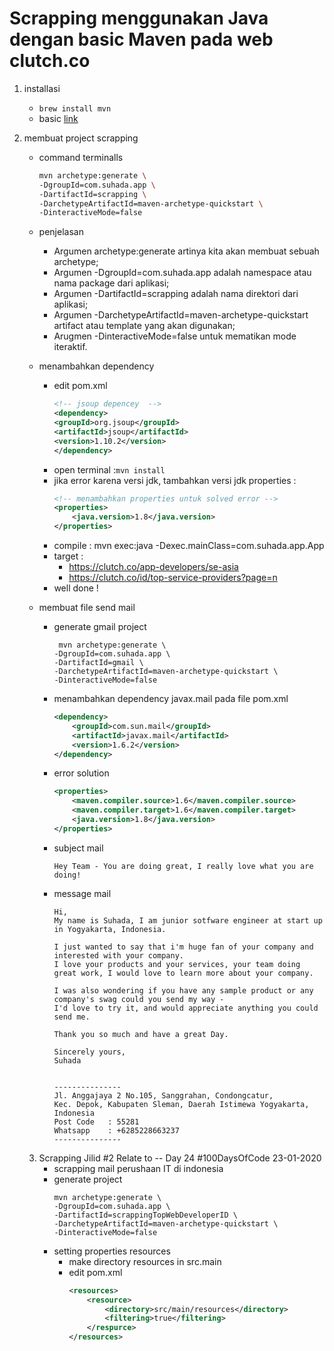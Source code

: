 # Scrapping menggunakan Java dengan basic Maven pada web clutch.co
1. installasi
    * `brew install mvn` 
    * basic [link](https://www.petanikode.com/java-maven/)
2. membuat project scrapping
    - command terminalls
        ```bash
        mvn archetype:generate \
        -DgroupId=com.suhada.app \
        -DartifactId=scrapping \
        -DarchetypeArtifactId=maven-archetype-quickstart \
        -DinteractiveMode=false
        ```
    - penjelasan
        * Argumen archetype:generate artinya kita akan membuat sebuah archetype;
        * Argumen -DgroupId=com.suhada.app adalah namespace atau nama package dari aplikasi;
        * Argumen -DartifactId=scrapping adalah nama direktori dari aplikasi;
        * Argumen -DarchetypeArtifactId=maven-archetype-quickstart artifact atau template yang akan digunakan;
        * Arugmen -DinteractiveMode=false untuk mematikan mode iteraktif.

    - menambahkan dependency
        - edit pom.xml
            ```xml
            <!-- jsoup depencey  -->
            <dependency>
            <groupId>org.jsoup</groupId>
            <artifactId>jsoup</artifactId>
            <version>1.10.2</version>
            </dependency>
            ```
        - open terminal :`mvn install`
        - jika error karena versi jdk, tambahkan versi jdk properties :
            ```xml
            <!-- menambahkan properties untuk solved error -->
            <properties>
                <java.version>1.8</java.version>
            </properties>
            ```
        - compile : mvn exec:java -Dexec.mainClass=com.suhada.app.App
        - target :
            - https://clutch.co/app-developers/se-asia
            - https://clutch.co/id/top-service-providers?page=n
        - well done !
    
    - membuat file send mail
        - generate gmail project
            ```
             mvn archetype:generate \
            -DgroupId=com.suhada.app \
            -DartifactId=gmail \
            -DarchetypeArtifactId=maven-archetype-quickstart \
            -DinteractiveMode=false
            ```
        - menambahkan dependency javax.mail pada file pom.xml
            ```xml
            <dependency>
                <groupId>com.sun.mail</groupId>
                <artifactId>javax.mail</artifactId>
                <version>1.6.2</version>
            </dependency>
            ```
        - error solution
            ```xml
            <properties>
                <maven.compiler.source>1.6</maven.compiler.source>
                <maven.compiler.target>1.6</maven.compiler.target>
                <java.version>1.8</java.version>
            </properties>
            ```
        - subject mail
            ```
            Hey Team - You are doing great, I really love what you are doing!
            ```
        - message mail
            ```
            Hi, 
            My name is Suhada, I am junior sotfware engineer at start up in Yogyakarta, Indonesia. 

            I just wanted to say that i'm huge fan of your company and interested with your company. 
            I love your products and your services, your team doing great work, I would love to learn more about your company.

            I was also wondering if you have any sample product or any company's swag could you send my way -
            I'd love to try it, and would appreciate anything you could send me.

            Thank you so much and have a great Day.

            Sincerely yours, 
            Suhada


            ---------------
            Jl. Anggajaya 2 No.105, Sanggrahan, Condongcatur, 
            Kec. Depok, Kabupaten Sleman, Daerah Istimewa Yogyakarta, Indonesia
            Post Code   : 55281
            Whatsapp    : +6285228663237
            ---------------
            ```
    
    3. Scrapping Jilid #2 Relate to -- Day 24 #100DaysOfCode 23-01-2020
        - scrapping mail perushaan IT di indonesia
        - generate project
            ```
            mvn archetype:generate \
            -DgroupId=com.suhada.app \
            -DartifactId=scrappingTopWebDeveloperID \
            -DarchetypeArtifactId=maven-archetype-quickstart \
            -DinteractiveMode=false
            ``` 
        - setting properties resources
            - make directory resources in src.main
            - edit pom.xml 
                ```xml
                <resources>
                    <resource>
                        <directory>src/main/resources</directory>
                        <filtering>true</filtering>
                    </respurce>
                </resources>
                ```
        